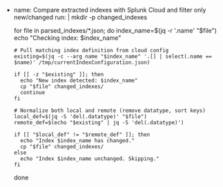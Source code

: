 - name: Compare extracted indexes with Splunk Cloud and filter only new/changed
  run: |
    mkdir -p changed_indexes

    for file in parsed_indexes/*.json; do
      index_name=$(jq -r '.name' "$file")
      echo "Checking index: $index_name"

      # Pull matching index definition from cloud config
      existing=$(jq -c --arg name "$index_name" '.[] | select(.name == $name)' /tmp/currentIndexConfiguration.json)

      if [[ -z "$existing" ]]; then
        echo "New index detected: $index_name"
        cp "$file" changed_indexes/
        continue
      fi

      # Normalize both local and remote (remove datatype, sort keys)
      local_def=$(jq -S 'del(.datatype)' "$file")
      remote_def=$(echo "$existing" | jq -S 'del(.datatype)')

      if [[ "$local_def" != "$remote_def" ]]; then
        echo "Index $index_name has changed."
        cp "$file" changed_indexes/
      else
        echo "Index $index_name unchanged. Skipping."
      fi
    done